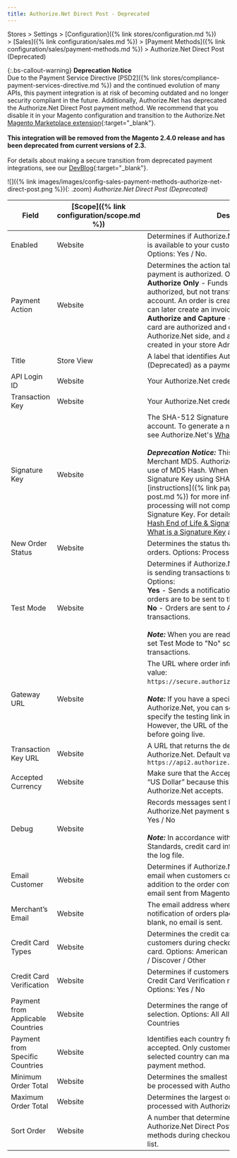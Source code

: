 ```yaml
---
title: Authorize.Net Direct Post - Deprecated
---
```


Stores > Settings > [Configuration]({% link stores/configuration.md %}) > [Sales]({% link configuration/sales.md %}) > [Payment Methods]({% link configuration/sales/payment-methods.md %}) > Authorize.Net Direct Post (Deprecated)

{:.bs-callout-warning}
**Deprecation Notice** <br/>
Due to the Payment Service Directive [PSD2]({% link stores/compliance-payment-services-directive.md %}) and the continued evolution of many APIs, this payment integration is at risk of becoming outdated and no longer security compliant in the future. Additionally, Authorize.Net has deprecated the Authorize.Net Direct Post payment method. We recommend that you disable it in your Magento configuration and transition to the Authorize.Net [Magento Marketplace extension](https://marketplace.magento.com/catalogsearch/result/?q=authorize.net){:target="_blank"}.<br/><br/>
**This integration will be removed from the Magento 2.4.0 release and has been deprecated from current versions of 2.3.**<br/><br/>
For details about making a secure transition from deprecated payment integrations, see our [DevBlog](https://community.magento.com/t5/Magento-DevBlog/Deprecation-of-Magento-core-payment-integrations/ba-p/426445){:target="_blank"}.

![]({% link images/images/config-sales-payment-methods-authorize-net-direct-post.png %}){: .zoom}
_Authorize.Net Direct Post (Deprecated)_

|Field|[Scope]({% link configuration/scope.md %})|Description|
|--- |--- |--- |
|Enabled|Website|Determines if Authorize.Net Direct Post (Deprecated) is available to your customers as a payment method. Options: Yes / No.|
|Payment Action|Website|Determines the action taken by Authorize.Net when a payment is authorized. Options: <br/>**Authorize Only** - Funds on the customer's card are authorized, but not transferred from the customer’s account. An order is created in your store Admin. You can later create an invoice and capture the sale. <br/>**Authorize and Capture** - Funds on the customer's card are authorized and captured on the Authorize.Net side, and an order and invoice are created in your store Admin.|
|Title|Store View|A label that identifies Authorize.Net Direct Post (Deprecated) as a payment method during checkout.|
|API Login ID|Website|Your Authorize.Net credentials.|
|Transaction Key|Website|Your Authorize.Net credentials.|
|Signature Key|Website|The SHA-512 Signature Key for your Authorize.Net account. To generate a new SHA-512 Signature Key, see Authorize.Net's [What is a Signature Key](https://support.authorize.net/s/article/What-is-a-Signature-Key) article. <br/><br/>**_Deprecation Notice:_** This field was previously Merchant MD5. Authorize.Net has deprecated the use of MD5 Hash. When configuring, enter a Signature Key using SHA-512 (refer to these [instructions]({% link payment/authorize-net-direct-post.md %}) for more information). Payment processing will not complete until you add the correct Signature Key. For details, see Authorize.Net's [MD5 Hash End of Life & Signature Key Replacement](https://support.authorize.net/s/article/MD5-Hash-End-of-Life-Signature-Key-Replacement) and [What is a Signature Key](https://support.authorize.net/s/article/What-is-a-Signature-Key) articles.|
|New Order Status|Website|Determines the status that is assigned to all new orders. Options: Processing / Suspected Fraud|
|Test Mode|Website|Determines if Authorize.Net Direct Post (Deprecated) is sending transactions to a test environment. Options: <br/>**Yes** - Sends a notification to Authorize.Net that orders are to be sent to the test site. <br/>**No** - Orders are sent to Authorize.Net as live transactions. <br/><br/>**_Note:_** When you are ready to “go live”, don't forget to set Test Mode to "No" so you can process live transactions.|
|Gateway URL|Website|The URL where order information is sent. Default value: `https://secure.authorize.net/gateway/transact.dll`. <br/><br/>**_Note:_** If you have a special test URL from Authorize.Net, you can set Test Mode to “No” and specify the testing link in the Gateway URL field. However, the URL of the live site must be re-entered before going live.|
|Transaction Key URL|Website|A URL that returns the details of a transaction from Authorize.Net. Default value: `https://api2.authorize.net/xml/v1/request.api`|
|Accepted Currency|Website|Make sure that the Accepted Currency field is set to “US Dollar” because this is the only currency that Authorize.Net accepts.|
|Debug|Website|Records messages sent between your store and the Authorize.Net payment system in a log file. Options: Yes / No <br/><br/>**_Note:_** In accordance with PCI Data Security Standards, credit card information is not recorded in the log file.|
|Email Customer|Website|Determines if Authorize.Net sends a confirmation email when customers complete checkout. This is in addition to the order confirmation email and other email sent from Magento. Options: Yes / No|
|Merchant’s Email|Website|The email address where Authorize.Net sends notification of orders placed with Direct Post. If left blank, no email is sent.|
|Credit Card Types|Website|Determines the credit cards that are available to customers during checkout. Select each supported card. Options: American Express / Visa / MasterCard / Discover / Other|
|Credit Card Verification|Website|Determines if customers are required to enter the Credit Card Verification number during checkout. Options: Yes / No|
|Payment from Applicable Countries|Website|Determines the range of the applicable country selection. Options: All Allowed Countries / Specific Countries|
|Payment from Specific Countries|Website|Identifies each country from which payment is accepted. Only customers with a billing address in a selected country can make purchases with this payment method.|
|Minimum Order Total|Website|Determines the smallest order total that qualifies to be processed with Authorize.Net Direct Post.|
|Maximum Order Total|Website|Determines the largest order total that qualifies to be processed with Authorize.Net Direct Post.|
|Sort Order|Website|A number that determines the order in which Authorize.Net Direct Post is listed with other payment methods during checkout. Enter 0 for the top of the list.|
